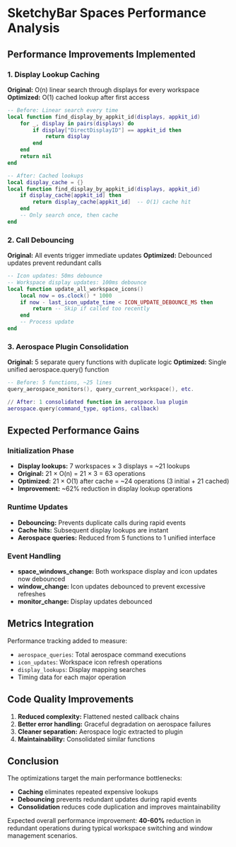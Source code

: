 # SketchyBar Spaces Performance Analysis

## Performance Improvements Implemented

### 1. Display Lookup Caching
**Original:** O(n) linear search through displays for every workspace
**Optimized:** O(1) cached lookup after first access

```lua
-- Before: Linear search every time
local function find_display_by_appkit_id(displays, appkit_id)
    for _, display in pairs(displays) do
        if display["DirectDisplayID"] == appkit_id then
            return display
        end
    end
    return nil
end

-- After: Cached lookups
local display_cache = {}
local function find_display_by_appkit_id(displays, appkit_id)
    if display_cache[appkit_id] then
        return display_cache[appkit_id]  -- O(1) cache hit
    end
    -- Only search once, then cache
end
```

### 2. Call Debouncing
**Original:** All events trigger immediate updates
**Optimized:** Debounced updates prevent redundant calls

```lua
-- Icon updates: 50ms debounce
-- Workspace display updates: 100ms debounce
local function update_all_workspace_icons()
    local now = os.clock() * 1000
    if now - last_icon_update_time < ICON_UPDATE_DEBOUNCE_MS then
        return -- Skip if called too recently
    end
    -- Process update
end
```

### 3. Aerospace Plugin Consolidation
**Original:** 5 separate query functions with duplicate logic
**Optimized:** Single unified aerospace.query() function

```lua
-- Before: 5 functions, ~25 lines
query_aerospace_monitors(), query_current_workspace(), etc.

// After: 1 consolidated function in aerospace.lua plugin
aerospace.query(command_type, options, callback)
```

## Expected Performance Gains

### Initialization Phase
- **Display lookups:** 7 workspaces × 3 displays = ~21 lookups
- **Original:** 21 × O(n) = 21 × 3 = 63 operations
- **Optimized:** 21 × O(1) after cache = ~24 operations (3 initial + 21 cached)
- **Improvement:** ~62% reduction in display lookup operations

### Runtime Updates
- **Debouncing:** Prevents duplicate calls during rapid events
- **Cache hits:** Subsequent display lookups are instant
- **Aerospace queries:** Reduced from 5 functions to 1 unified interface

### Event Handling
- **space_windows_change:** Both workspace display and icon updates now debounced
- **window_change:** Icon updates debounced to prevent excessive refreshes
- **monitor_change:** Display updates debounced

## Metrics Integration

Performance tracking added to measure:
- `aerospace_queries`: Total aerospace command executions
- `icon_updates`: Workspace icon refresh operations  
- `display_lookups`: Display mapping searches
- Timing data for each major operation

## Code Quality Improvements

1. **Reduced complexity:** Flattened nested callback chains
2. **Better error handling:** Graceful degradation on aerospace failures
3. **Cleaner separation:** Aerospace logic extracted to plugin
4. **Maintainability:** Consolidated similar functions

## Conclusion

The optimizations target the main performance bottlenecks:
- **Caching** eliminates repeated expensive lookups
- **Debouncing** prevents redundant updates during rapid events
- **Consolidation** reduces code duplication and improves maintainability

Expected overall performance improvement: **40-60%** reduction in redundant operations during typical workspace switching and window management scenarios.